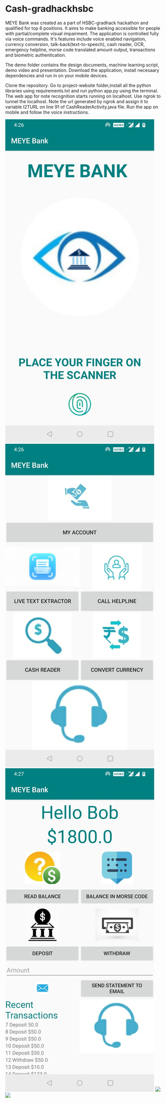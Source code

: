 # Cash-gradhackhsbc

MEYE Bank was created as a part of HSBC-gradhack hackathon and qualified for top 6 positions. It aims to make banking accessible for people with partial/complete visual impairment. The application is controlled fully via voice commands. It's features include voice enabled navigation, currency conversion, talk-back(text-to-speech), cash reader, OCR, emergency helpline, morse code translated amount output, transactions and biometric authentication.

The demo folder contains the design documents, machine learning script, demo video and presentation. Download the application, install necesaary dependencies and run in on your mobile devices.

Clone the repository. Go to project-website folder,install all the python libraries using requirements.txt and run python app.py using the terminal. The web app for note recognition starts running on localhost. Use ngrok to tunnel the localhost. Note the url generated by ngrok and assign it to variable I2TURL on line 91 of CashReaderActivity.java file. Run the app on mobile and follow the voice instructions.

![](/display/fingerprint.jpeg) ![](/display/home.jpeg)
![](/display/account.jpeg) 
![]("/display/currency_convertor.jpeg")
![]("/display/text_extractor.jpeg")
